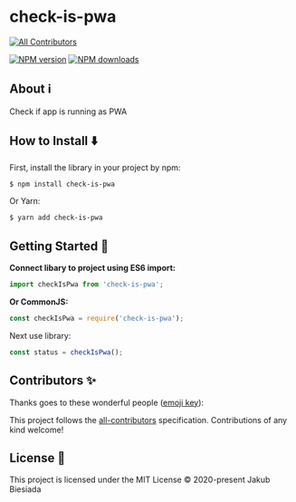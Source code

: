 # check-is-pwa
<!-- ALL-CONTRIBUTORS-BADGE:START - Do not remove or modify this section -->
[![All Contributors](https://img.shields.io/badge/all_contributors-0-orange.svg?style=flat-square)](#contributors-)
<!-- ALL-CONTRIBUTORS-BADGE:END -->

[![NPM version](http://img.shields.io/npm/v/check-is-pwa.svg?style=flat-square)](https://www.npmjs.com/package/check-is-pwa)
[![NPM downloads](http://img.shields.io/npm/dm/check-is-pwa.svg?style=flat-square)](https://www.npmjs.com/package/check-is-pwa)

## About ℹ️

Check if app is running as PWA

## How to Install ⬇️

First, install the library in your project by npm:

```sh
$ npm install check-is-pwa
```

Or Yarn:

```sh
$ yarn add check-is-pwa
```

## Getting Started 🏁

**Connect libary to project using ES6 import:**

```js
import checkIsPwa from 'check-is-pwa';
```

**Or CommonJS:**

```js
const checkIsPwa = require('check-is-pwa');
```

Next use library:

```js
const status = checkIsPwa();
```

## Contributors ✨

Thanks goes to these wonderful people ([emoji key](https://allcontributors.org/docs/en/emoji-key)):

<!-- ALL-CONTRIBUTORS-LIST:START - Do not remove or modify this section -->
<!-- prettier-ignore-start -->
<!-- markdownlint-disable -->
<!-- markdownlint-enable -->
<!-- prettier-ignore-end -->
<!-- ALL-CONTRIBUTORS-LIST:END -->

This project follows the [all-contributors](https://github.com/all-contributors/all-contributors) specification. Contributions of any kind welcome!

## License 📝

This project is licensed under the MIT License © 2020-present Jakub Biesiada

